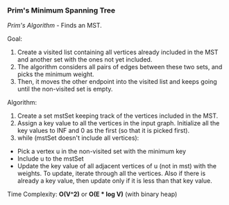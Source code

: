 ### **Prim's Minimum Spanning Tree**
*Prim's Algorithm* - Finds an MST. 

Goal:
1. Create a visited list containing all vertices already included in the MST and another set with the ones not yet included. 
2. The algorithm considers all pairs of edges between these two sets, and picks the minimum weight. 
3. Then, it moves the other endpoint into the visited list and keeps going until the non-visited set is empty. 

Algorithm:
1. Create a set mstSet keeping track of the vertices included in the MST.
2. Assign a key value to all the vertices in the input graph. Initialize all the key values to INF and 0 as the first (so that it is picked 
first). 
3. while (mstSet doesn't include all vertices): 
  - Pick a vertex u in the non-visited set with the minimum key
  - Include u to the mstSet
  - Update the key value of all adjacent vertices of u (not in mst) with the weights. To update, iterate through all the vertices. 
  Also if there is already a key value, then update only if it is less than that key value. 
  
Time Complexity: **O(V^2)** or **O(E * log V)** (with binary heap)
